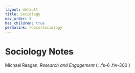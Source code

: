 ```yaml
---
layout: default
title: Sociology
nav_order: 5
has_children: true
permalink: /docs/sociology
---
```


# Sociology Notes

Michael Reagan, *Research and Engagement*
{: .fs-6 .fw-300 }
